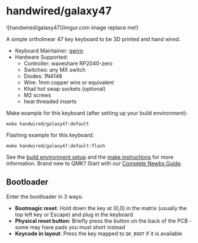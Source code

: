 # handwired/galaxy47

![handwired/galaxy47](imgur.com image replace me!)

A simple ortholinear 47 key keyboard to be 3D printed and hand wired.

* Keyboard Maintainer: [gwirn](https://github.com/gwirn)
* Hardware Supported:
    *   Controller: waveshare RP2040-zero
    *   Switches: any MX switch
    *   Diodes: 1N4148
    *   Wire: 1mm copper wire or equivalent
    *   Khail hot swap sockets (optional)
    *   M2 screws
    *   heat threaded inserts

Make example for this keyboard (after setting up your build environment):

    make handwired/galaxy47:default

Flashing example for this keyboard:

    make handwired/galaxy47:default:flash

See the [build environment setup](https://docs.qmk.fm/#/getting_started_build_tools) and the [make instructions](https://docs.qmk.fm/#/getting_started_make_guide) for more information. Brand new to QMK? Start with our [Complete Newbs Guide](https://docs.qmk.fm/#/newbs).

## Bootloader

Enter the bootloader in 3 ways:

* **Bootmagic reset**: Hold down the key at (0,0) in the matrix (usually the top left key or Escape) and plug in the keyboard
* **Physical reset button**: Briefly press the button on the back of the PCB - some may have pads you must short instead
* **Keycode in layout**: Press the key mapped to `QK_BOOT` if it is available
